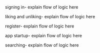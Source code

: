 signing in- explain flow of logic here

liking and unliking- explain flow of logic here

register- explain flow of logic here

app startup- explain flow of logic here

searching- explain flow of logic here